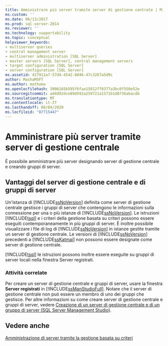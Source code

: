 ```yaml
---
title: Amministrare più server tramite server di gestione centrale | Microsoft Docs
ms.custom: ''
ms.date: 06/13/2017
ms.prod: sql-server-2014
ms.reviewer: ''
ms.technology: supportability
ms.topic: conceptual
helpviewer_keywords:
- multiserver queries
- central management server
- multiserver administration [SQL Server]
- master servers [SQL Server], central management servers
- target configuration [SQL Server]
- server configuration [SQL Server]
ms.assetid: 427911a7-57d4-4542-8846-47c3267a5d9c
author: MashaMSFT
ms.author: mathoma
ms.openlocfilehash: 3906165b595f6faa15812f70377a3bc0f550e52e
ms.sourcegitcommit: ad4d92dce894592a259721a1571b1d8736abacdb
ms.translationtype: MT
ms.contentlocale: it-IT
ms.lasthandoff: 08/04/2020
ms.locfileid: "87715447"
---
```

# <a name="administer-multiple-servers-using-central-management-servers"></a>Amministrare più server tramite server di gestione centrale
  È possibile amministrare più server designando server di gestione centrale e creando gruppi di server.  
  
## <a name="benefits-of-central-management-servers-and-server-groups"></a>Vantaggi del server di gestione centrale e di gruppi di server  
 Un'istanza di [!INCLUDE[ssNoVersion](../includes/ssnoversion-md.md)] definita come server di gestione centrale gestisce i gruppi di server che contengono le informazioni sulla connessione per una o più istanze di [!INCLUDE[ssNoVersion](../includes/ssnoversion-md.md)]. Le istruzioni [!INCLUDE[tsql](../includes/tsql-md.md)] e i criteri della gestione basata su criteri possono essere eseguiti contemporaneamente in più gruppi di server. È inoltre possibile visualizzare i file di log di [!INCLUDE[ssNoVersion](../includes/ssnoversion-md.md)] in istanze gestite tramite un server di gestione centrale. Le versioni di [!INCLUDE[ssNoVersion](../includes/ssnoversion-md.md)] precedenti a [!INCLUDE[ssKatmai](../includes/sskatmai-md.md)] non possono essere designate come server di gestione centrale.  
  
 [!INCLUDE[tsql](../includes/tsql-md.md)] le istruzioni possono inoltre essere eseguite su gruppi di server locali nella finestra Server registrati.  
  
### <a name="related-tasks"></a>Attività correlate  
 Per creare un server di gestione centrale e gruppi di server, usare la finestra **Server registrati** in [!INCLUDE[ssManStudioFull](../includes/ssmanstudiofull-md.md)]. Notare che il server di gestione centrale non può essere un membro di uno dei gruppi che gestisce. Per altre informazioni su come creare server di gestione centrale e gruppi di server, vedere [Creazione di un server di gestione centrale e di un gruppo di server &#40;SQL Server Management Studio&#41;](../ssms/register-servers/create-a-central-management-server-and-server-group.md).  
  
## <a name="see-also"></a>Vedere anche  
 [Amministrazione di server tramite la gestione basata su criteri](policy-based-management/administer-servers-by-using-policy-based-management.md)  
  
  
